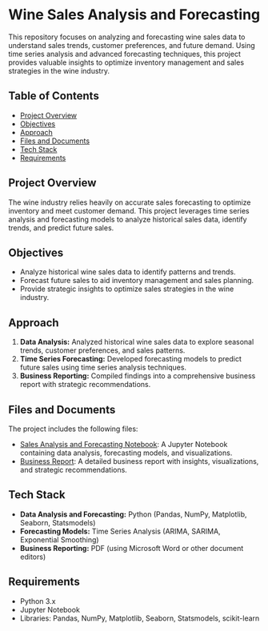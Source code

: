 # Wine Sales Analysis and Forecasting

This repository focuses on analyzing and forecasting wine sales data to understand sales trends, customer preferences, and future demand. Using time series analysis and advanced forecasting techniques, this project provides valuable insights to optimize inventory management and sales strategies in the wine industry.

## Table of Contents
- [Project Overview](#project-overview)
- [Objectives](#objectives)
- [Approach](#approach)
- [Files and Documents](#files-and-documents)
- [Tech Stack](#tech-stack)
- [Requirements](#requirements)

## Project Overview
The wine industry relies heavily on accurate sales forecasting to optimize inventory and meet customer demand. This project leverages time series analysis and forecasting models to analyze historical sales data, identify trends, and predict future sales.

## Objectives
- Analyze historical wine sales data to identify patterns and trends.
- Forecast future sales to aid inventory management and sales planning.
- Provide strategic insights to optimize sales strategies in the wine industry.

## Approach
1. **Data Analysis:** Analyzed historical wine sales data to explore seasonal trends, customer preferences, and sales patterns.
2. **Time Series Forecasting:** Developed forecasting models to predict future sales using time series analysis techniques.
3. **Business Reporting:** Compiled findings into a comprehensive business report with strategic recommendations.

## Files and Documents
The project includes the following files:
- [Sales Analysis and Forecasting Notebook](https://github.com/thanusri1601/Wine-Sales-Analysis-Forecasting/blob/main/Thanusri_14-04-2024.ipynb): A Jupyter Notebook containing data analysis, forecasting models, and visualizations.
- [Business Report](https://github.com/thanusri1601/Wine-Sales-Analysis-Forecasting/blob/main/BUSINESS%20REPORT-%20TSF.pdf): A detailed business report with insights, visualizations, and strategic recommendations.

## Tech Stack
- **Data Analysis and Forecasting:** Python (Pandas, NumPy, Matplotlib, Seaborn, Statsmodels)
- **Forecasting Models:** Time Series Analysis (ARIMA, SARIMA, Exponential Smoothing)
- **Business Reporting:** PDF (using Microsoft Word or other document editors)

## Requirements
- Python 3.x
- Jupyter Notebook
- Libraries: Pandas, NumPy, Matplotlib, Seaborn, Statsmodels, scikit-learn

